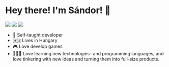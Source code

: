 # **Hey there! I'm Sándor! 👋**

<p align="center flex flex-col">
  <img src='https://img.shields.io/badge/mac%20os-000000?style=for-the-badge&logo=apple&logoColor=white'/>
  <img src='https://img.shields.io/static/v1?style=for-the-badge&message=Neovim&color=57A143&logo=Neovim&logoColor=FFFFFF&label=)'/>
  <img src='https://img.shields.io/badge/GIT-E44C30?style=for-the-badge&logo=git&logoColor=white'/>
</p>

- 🧬 Self-taught developer
- 🇭🇺 Lives in Hungary
- 🎮 Love develop games
- 💁🏼‍♂️ Love learning new technologies- and programming languages,
and love tinkering with new ideas and turning them into full-size products.

<br />
